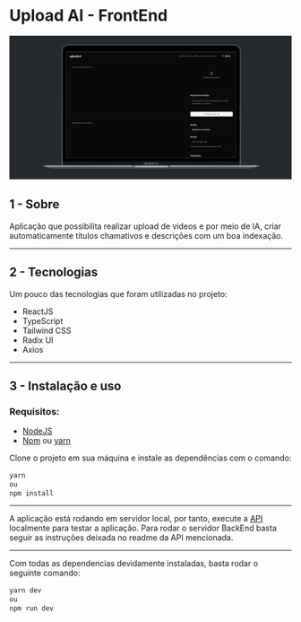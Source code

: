 # Upload AI - FrontEnd

<div align="center">
  <img src="./public/preview.png" alt="demonstração do projeto" >
</div>

## 1 - Sobre

Aplicação que possibilita realizar upload de videos e por meio de IA, criar automaticamente títulos chamativos e descrições com um boa indexação.

---

## 2 - Tecnologias

Um pouco das tecnologias que foram utilizadas no projeto: 

- ReactJS
- TypeScript
- Tailwind CSS
- Radix UI
- Axios

---

## 3 - Instalação e uso

### Requisitos:
- [NodeJS](https://nodejs.org/en/)
- [Npm](https://www.npmjs.com) ou [yarn](https://yarnpkg.com)

Clone o projeto em sua máquina e instale as dependências com o comando:

```shell
yarn
ou
npm install
```

---

A aplicação está rodando em servidor local, por tanto, execute a [API](https://github.com/felipems1/upload-ai-backend) localmente para testar a aplicação. Para rodar o servidor BackEnd basta seguir as instruções deixada no readme da API mencionada.

---

Com todas as dependencias devidamente instaladas, basta rodar o seguinte comando:

```shell
yarn dev
ou
npm run dev
```